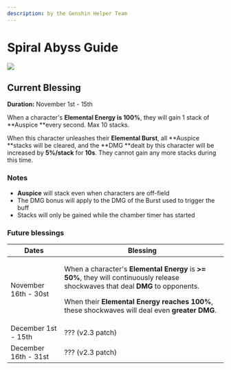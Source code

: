 ```yaml
---
description: by the Genshin Helper Team
---
```


# Spiral Abyss Guide

![](.gitbook/assets/spiral\_abyss\_banner\_no\_text.jpg)

## Current Blessing

**Duration:** November 1st - 15th

When a character's **Elemental Energy is 100%**, they will gain 1 stack of **Auspice **every second. Max 10 stacks.

When this character unleashes their **Elemental Burst**, all **Auspice **stacks will be cleared, and the **DMG **dealt by this character will be increased by **5%/stack** for **10s**. They cannot gain any more stacks during this time.

### Notes

* **Auspice** will stack even when characters are off-field
* The DMG bonus will apply to the DMG of the Burst used to trigger the buff
* Stacks will only be gained while the chamber timer has started

### Future blessings

| Dates                | Blessing                                                                                                                                                                                                                                                                                                      |
| -------------------- | ------------------------------------------------------------------------------------------------------------------------------------------------------------------------------------------------------------------------------------------------------------------------------------------------------------- |
| November 16th - 30st | <p>When a character's <strong>Elemental Energy</strong> is <strong>>= 50%</strong>, they will continuously release shockwaves that deal <strong>DMG</strong> to opponents.</p><p>When their <strong>Elemental Energy reaches 100%</strong>, these shockwaves will deal even <strong>greater DMG</strong>.</p> |
| December 1st - 15th  | ??? (v2.3 patch)                                                                                                                                                                                                                                                                                              |
| December 16th - 31st | ??? (v2.3 patch)                                                                                                                                                                                                                                                                                              |
